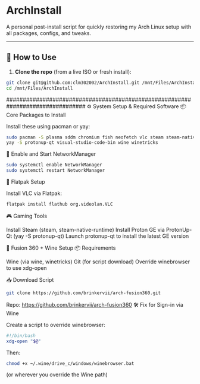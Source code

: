 # ArchInstall

A personal post-install script for quickly restoring my Arch Linux setup with all packages, configs, and tweaks.

---

## 🚀 How to Use

1. **Clone the repo** (from a live ISO or fresh install):
```bash
git clone git@github.com:clm302002/ArchInstall.git /mnt/Files/ArchInstall
cd /mnt/Files/ArchInstall
```
################################################################################
⚙️ System Setup & Required Software
📦 Core Packages to Install

Install these using pacman or yay:
```bash
sudo pacman -S plasma sddm chromium fish neofetch vlc steam steam-native-runtime networkmanager base-devel
yay -S protonup-qt visual-studio-code-bin wine winetricks
```
🔁 Enable and Start NetworkManager
```bash
sudo systemctl enable NetworkManager
sudo systemctl restart NetworkManager
```
🧩 Flatpak Setup

Install VLC via Flatpak:
```bash
flatpak install flathub org.videolan.VLC
```
🎮 Gaming Tools

Install Steam (steam, steam-native-runtime)
Install Proton GE via ProtonUp-Qt (yay -S protonup-qt)
Launch protonup-qt to install the latest GE version

🧪 Fusion 360 + Wine Setup
📦 Requirements

Wine (via wine, winetricks)
Git (for script download)
Override winebrowser to use xdg-open

📥 Download Script
```bash
git clone https://github.com/brinkervii/arch-fusion360.git
```
Repo: https://github.com/brinkervii/arch-fusion360
🛠️ Fix for Sign-in via Wine

Create a script to override winebrowser:
```bash
#!/bin/bash
xdg-open "$@"
```
Then:
```bash
chmod +x ~/.wine/drive_c/windows/winebrowser.bat
```
(or wherever you override the Wine path)
